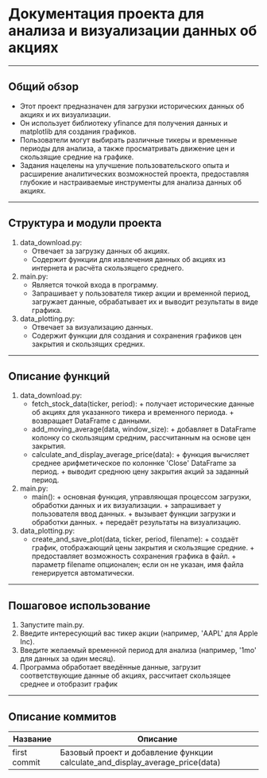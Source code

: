 # Документация проекта для анализа и визуализации данных об акциях
***
## Общий обзор
* Этот проект предназначен для загрузки исторических данных об акциях и их визуализации.
* Он использует библиотеку yfinance для получения данных и matplotlib для создания графиков.
* Пользователи могут выбирать различные тикеры и временные периоды для анализа, а также просматривать движение цен и скользящие средние на графике.
* Задания нацелены на улучшение пользовательского опыта и расширение аналитических возможностей проекта, предоставляя глубокие и настраиваемые инструменты для анализа данных об акциях.
***
## Структура и модули проекта
1. data_download.py:
    - Отвечает за загрузку данных об акциях.
    - Содержит функции для извлечения данных об акциях из интернета и расчёта скользящего среднего.
2. main.py:
    - Является точкой входа в программу.
    - Запрашивает у пользователя тикер акции и временной период, загружает данные, обрабатывает их и выводит результаты в виде графика.
3. data_plotting.py:
    - Отвечает за визуализацию данных.
    - Содержит функции для создания и сохранения графиков цен закрытия и скользящих средних.
***
## Описание функций
1. data_download.py:
    - fetch_stock_data(ticker, period):
          + получает исторические данные об акциях для указанного тикера и временного периода.
          + возвращает DataFrame с данными.
    - add_moving_average(data, window_size):
          + добавляет в DataFrame колонку со скользящим средним, рассчитанным на основе цен закрытия.
    - calculate_and_display_average_price(data):
          + функция вычисляет среднее арифметическое по колоннке 'Close' DataFrame за период.
          + выводит среднюю цену закрытия акций за заданный период.
2. main.py:
    - main():
          + основная функция, управляющая процессом загрузки, обработки данных и их визуализации.
          + запрашивает у пользователя ввод данных.
          + вызывает функции загрузки и обработки данных.
          + передаёт результаты на визуализацию.
3. data_plotting.py:
    - create_and_save_plot(data, ticker, period, filename):
          + создаёт график, отображающий цены закрытия и скользящие средние.
          + предоставляет возможность сохранения графика в файл.
          + параметр filename опционален; если он не указан, имя файла генерируется автоматически.
***
## Пошаговое использование
1. Запустите main.py.
2. Введите интересующий вас тикер акции (например, 'AAPL' для Apple Inc).
3. Введите желаемый временной период для анализа (например, '1mo' для данных за один месяц).
4. Программа обработает введённые данные, загрузит соответствующие данные об акциях, рассчитает скользящее среднее и отобразит график
***
<!--описание коммитов-->
## Описание коммитов
| Название | Описание                                                        |
|-------------|-------------------------------------------------------------------------------|
| first commit| Базовый проект и добавление функции calculate_and_display_average_price(data) |
